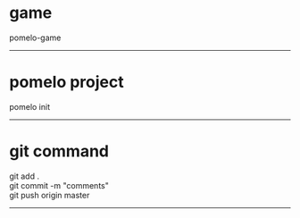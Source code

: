 # game
pomelo-game</br>
****

# pomelo project
pomelo init</br>
****

# git command
git add .</br>
git commit -m "comments"</br>
git push origin master</br>
****